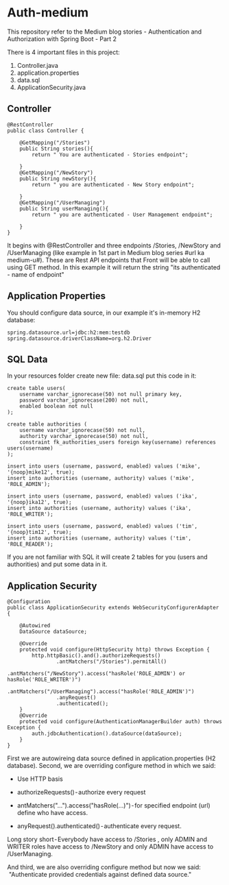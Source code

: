 # Auth-medium
This repository refer to the Medium blog stories - Authentication and Authorization with Spring Boot - Part 2 

There is 4 important files in this project:

1. Controller.java
2. application.properties
3. data.sql
4. ApplicationSecurity.java

## Controller
```
@RestController
public class Controller {

    @GetMapping("/Stories")
    public String stories(){
        return " You are authenticated - Stories endpoint";

    }
    @GetMapping("/NewStory")
    public String newStory(){
        return " you are authenticated - New Story endpoint";

    }
    @GetMapping("/UserManaging")
    public String userManaging(){
        return " you are authenticated - User Management endpoint";

    }
}
```
It begins with @RestController and three endpoints /Stories, /NewStory and /UserManaging (like example in 1st part in Medium blog series #url ka medium-u#).
These are Rest API endpoints that Front will be able to call using GET method. In this example it will return the string "its authenticated - name of endpoint"

## Application Properties

You should configure data source, in our example it's in-memory H2 database:
```
spring.datasource.url=jdbc:h2:mem:testdb
spring.datasource.driverClassName=org.h2.Driver
```
## SQL Data
 
In your resources folder create new file: data.sql
put this code in it:
```
create table users(
	username varchar_ignorecase(50) not null primary key,
	password varchar_ignorecase(200) not null,
	enabled boolean not null
);

create table authorities (
	username varchar_ignorecase(50) not null,
	authority varchar_ignorecase(50) not null,
	constraint fk_authorities_users foreign key(username) references users(username)
);

insert into users (username, password, enabled) values ('mike', '{noop}mike12', true);
insert into authorities (username, authority) values ('mike', 'ROLE_ADMIN');

insert into users (username, password, enabled) values ('ika', '{noop}ika12', true);
insert into authorities (username, authority) values ('ika', 'ROLE_WRITER');

insert into users (username, password, enabled) values ('tim', '{noop}tim12', true);
insert into authorities (username, authority) values ('tim', 'ROLE_READER');
```
If you are not familiar with SQL it will create 2 tables for you (users and authorities) and put some data in it.

## Application Security
```
@Configuration
public class ApplicationSecurity extends WebSecurityConfigurerAdapter {

    @Autowired
    DataSource dataSource;

    @Override
    protected void configure(HttpSecurity http) throws Exception {
        http.httpBasic().and().authorizeRequests()
                .antMatchers("/Stories").permitAll()
                .antMatchers("/NewStory").access("hasRole('ROLE_ADMIN') or hasRole('ROLE_WRITER')")
                .antMatchers("/UserManaging").access("hasRole('ROLE_ADMIN')")
                .anyRequest()
                .authenticated();
    }
    @Override
    protected void configure(AuthenticationManagerBuilder auth) throws Exception {
        auth.jdbcAuthentication().dataSource(dataSource);
    }
}
```

First we are autowireing data source defined in application.properties (H2 database). 
Second, we are overriding configure method in which we said:
- Use HTTP basis 

- authorizeRequests() - authorize every request

- antMatchers("…").access("hasRole(…)") - for specified endpoint (url) define who have access.

- anyRequest().authenticated() - authenticate every request.

Long story short - Everybody have access to /Stories , only ADMIN and WRITER roles have access to /NewStory and only ADMIN have access to /UserManaging.

And third, we are also overriding configure method but now we said:
 "Authenticate provided credentials against defined data source."
